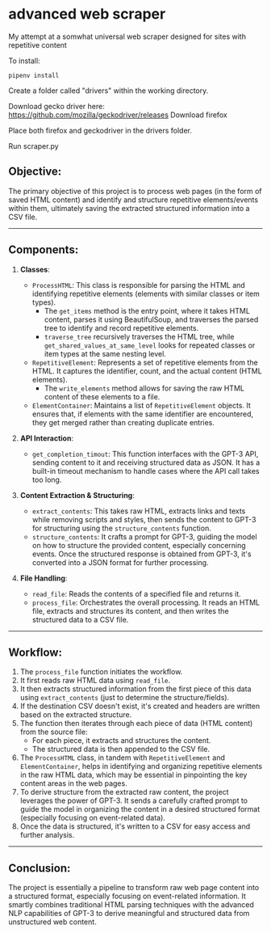 # advanced web scraper
 My attempt at a somwhat universal web scraper designed for sites with repetitive content

To install:

```
pipenv install
```

Create a folder called "drivers" within the working directory.

Download gecko driver here: https://github.com/mozilla/geckodriver/releases
Download firefox

Place both firefox and geckodriver in the drivers folder.

Run scraper.py

## **Objective**: 
The primary objective of this project is to process web pages (in the form of saved HTML content) and identify and structure repetitive elements/events within them, ultimately saving the extracted structured information into a CSV file.

---

## **Components**:

1. **Classes**:
   - `ProcessHTML`: This class is responsible for parsing the HTML and identifying repetitive elements (elements with similar classes or item types). 
     - The `get_items` method is the entry point, where it takes HTML content, parses it using BeautifulSoup, and traverses the parsed tree to identify and record repetitive elements.
     - `traverse_tree` recursively traverses the HTML tree, while `get_shared_values_at_same_level` looks for repeated classes or item types at the same nesting level.
   - `RepetitiveElement`: Represents a set of repetitive elements from the HTML. It captures the identifier, count, and the actual content (HTML elements).
     - The `write_elements` method allows for saving the raw HTML content of these elements to a file.
   - `ElementContainer`: Maintains a list of `RepetitiveElement` objects. It ensures that, if elements with the same identifier are encountered, they get merged rather than creating duplicate entries.

2. **API Interaction**:
   - `get_completion_timout`: This function interfaces with the GPT-3 API, sending content to it and receiving structured data as JSON. It has a built-in timeout mechanism to handle cases where the API call takes too long.

3. **Content Extraction & Structuring**:
   - `extract_contents`: This takes raw HTML, extracts links and texts while removing scripts and styles, then sends the content to GPT-3 for structuring using the `structure_contents` function.
   - `structure_contents`: It crafts a prompt for GPT-3, guiding the model on how to structure the provided content, especially concerning events. Once the structured response is obtained from GPT-3, it's converted into a JSON format for further processing.

4. **File Handling**:
   - `read_file`: Reads the contents of a specified file and returns it.
   - `process_file`: Orchestrates the overall processing. It reads an HTML file, extracts and structures its content, and then writes the structured data to a CSV file.

---

## **Workflow**:

1. The `process_file` function initiates the workflow. 
2. It first reads raw HTML data using `read_file`.
3. It then extracts structured information from the first piece of this data using `extract_contents` (just to determine the structure/fields).
4. If the destination CSV doesn't exist, it's created and headers are written based on the extracted structure.
5. The function then iterates through each piece of data (HTML content) from the source file:
   - For each piece, it extracts and structures the content.
   - The structured data is then appended to the CSV file.
6. The `ProcessHTML` class, in tandem with `RepetitiveElement` and `ElementContainer`, helps in identifying and organizing repetitive elements in the raw HTML data, which may be essential in pinpointing the key content areas in the web pages.
7. To derive structure from the extracted raw content, the project leverages the power of GPT-3. It sends a carefully crafted prompt to guide the model in organizing the content in a desired structured format (especially focusing on event-related data).
8. Once the data is structured, it's written to a CSV for easy access and further analysis.

---

## **Conclusion**:
The project is essentially a pipeline to transform raw web page content into a structured format, especially focusing on event-related information. It smartly combines traditional HTML parsing techniques with the advanced NLP capabilities of GPT-3 to derive meaningful and structured data from unstructured web content.